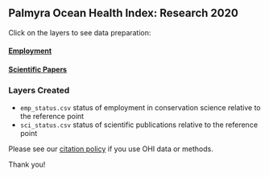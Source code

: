 ## Palmyra Ocean Health Index: Research 2020  

Click on the layers to see data preparation:  

#### [Employment](https://raw.githack.com/OHI-4site/pal-prep/gh-pages/prep/rs/v2020/employment_data_prep.html)   

#### [Scientific Papers](https://raw.githack.com/OHI-4site/pal-prep/gh-pages/prep/rs/v2020/sci_papers_data_prep.html)   

### Layers Created

- `emp_status.csv` status of employment in conservation science relative to the reference point   
- `sci_status.csv` status of scientific publications relative to the reference point   


Please see our [citation policy](http://ohi-science.org/citation-policy/) if you use OHI data or methods.   

Thank you! 